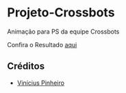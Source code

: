 # Projeto-Crossbots
Animação para PS da equipe Crossbots

Confira o Resultado [aqui](https://pinheirovisky.github.io/Projeto/])

## Créditos

- [Vinícius Pinheiro](https://github.com/Pinheirovisky)
